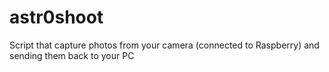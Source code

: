 # astr0shoot
Script that capture photos from your camera (connected to Raspberry) and sending them back to your PC
